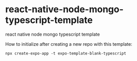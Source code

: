 # react-native-node-mongo-typescript-template
react native node mongo typescript template

How to initialize after creating a new repo with this template:

```
npx create-expo-app -t expo-template-blank-typescript
```